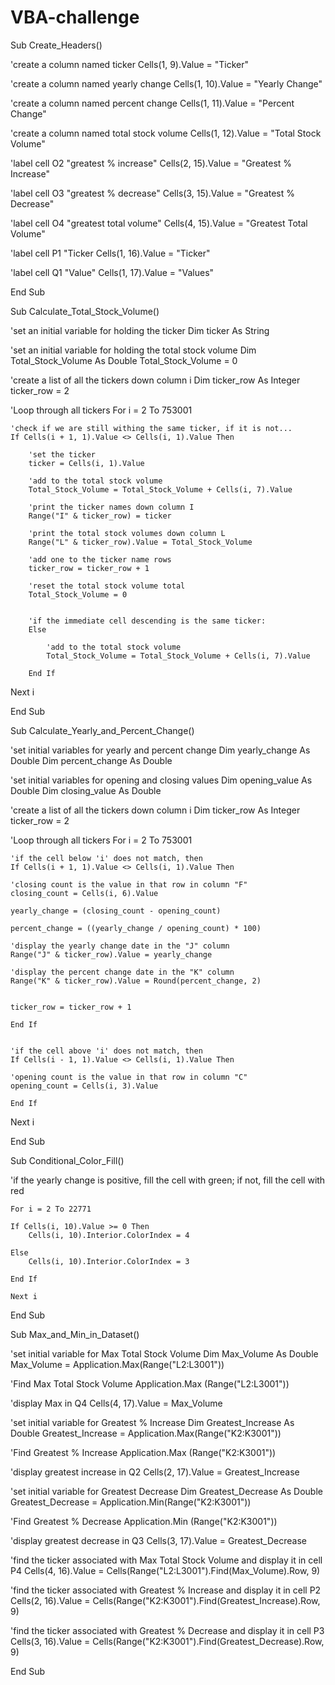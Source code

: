 # VBA-challenge
Sub Create_Headers()


'create a column named ticker
    Cells(1, 9).Value = "Ticker"
    
'create a column named yearly change
    Cells(1, 10).Value = "Yearly Change"

'create a column named percent change
    Cells(1, 11).Value = "Percent Change"

'create a column named total stock volume
    Cells(1, 12).Value = "Total Stock Volume"
    
'label cell O2 "greatest % increase"
    Cells(2, 15).Value = "Greatest % Increase"
    
'label cell O3 "greatest % decrease"
    Cells(3, 15).Value = "Greatest % Decrease"
    
'label cell O4 "greatest total volume"
    Cells(4, 15).Value = "Greatest Total Volume"
    
'label cell P1 "Ticker
    Cells(1, 16).Value = "Ticker"
    
'label cell Q1 "Value"
    Cells(1, 17).Value = "Values"
    
    
End Sub
    
  
    
    
Sub Calculate_Total_Stock_Volume()

    
'set an initial variable for holding the ticker
Dim ticker As String

'set an initial variable for holding the total stock volume
Dim Total_Stock_Volume As Double
Total_Stock_Volume = 0

'create a list of all the tickers down column i
Dim ticker_row As Integer
ticker_row = 2

'Loop through all tickers
For i = 2 To 753001

    'check if we are still withing the same ticker, if it is not...
    If Cells(i + 1, 1).Value <> Cells(i, 1).Value Then
    
        'set the ticker
        ticker = Cells(i, 1).Value
        
        'add to the total stock volume
        Total_Stock_Volume = Total_Stock_Volume + Cells(i, 7).Value
        
        'print the ticker names down column I
        Range("I" & ticker_row) = ticker
               
        'print the total stock volumes down column L
        Range("L" & ticker_row).Value = Total_Stock_Volume
        
        'add one to the ticker name rows
        ticker_row = ticker_row + 1
        
        'reset the total stock volume total
        Total_Stock_Volume = 0
        
        
        'if the immediate cell descending is the same ticker:
        Else
        
            'add to the total stock volume
            Total_Stock_Volume = Total_Stock_Volume + Cells(i, 7).Value
            
        End If   
 Next i
 
 End Sub
 
 

 
Sub Calculate_Yearly_and_Percent_Change()

'set initial variables for yearly and percent change
Dim yearly_change As Double
Dim percent_change As Double

'set initial variables for opening and closing values
Dim opening_value As Double
Dim closing_value As Double

'create a list of all the tickers down column i
Dim ticker_row As Integer
ticker_row = 2


'Loop through all tickers
For i = 2 To 753001

    'if the cell below 'i' does not match, then
    If Cells(i + 1, 1).Value <> Cells(i, 1).Value Then
    
    'closing count is the value in that row in column "F"
    closing_count = Cells(i, 6).Value
    
    yearly_change = (closing_count - opening_count)
    
    percent_change = ((yearly_change / opening_count) * 100)
    
    'display the yearly change date in the "J" column
    Range("J" & ticker_row).Value = yearly_change
    
    'display the percent change date in the "K" column
    Range("K" & ticker_row).Value = Round(percent_change, 2)
        
    
    ticker_row = ticker_row + 1
         
    End If
    
    
    'if the cell above 'i' does not match, then
    If Cells(i - 1, 1).Value <> Cells(i, 1).Value Then
    
    'opening count is the value in that row in column "C"
    opening_count = Cells(i, 3).Value
    
    End If

Next i
    
End Sub




Sub Conditional_Color_Fill()


'if the yearly change is positive, fill the cell with green; if not, fill the cell with red

    For i = 2 To 22771
    
    If Cells(i, 10).Value >= 0 Then
        Cells(i, 10).Interior.ColorIndex = 4
        
    Else
        Cells(i, 10).Interior.ColorIndex = 3
        
    End If
    
    Next i
    

End Sub

Sub Max_and_Min_in_Dataset()

'set initial variable for Max Total Stock Volume
Dim Max_Volume As Double
Max_Volume = Application.Max(Range("L2:L3001"))

'Find Max Total Stock Volume
Application.Max (Range("L2:L3001"))

'display Max in Q4
Cells(4, 17).Value = Max_Volume



'set initial variable for Greatest % Increase
Dim Greatest_Increase As Double
Greatest_Increase = Application.Max(Range("K2:K3001"))

'Find Greatest % Increase
Application.Max (Range("K2:K3001"))

'display greatest increase in Q2
Cells(2, 17).Value = Greatest_Increase



'set initial variable for Greatest Decrease
Dim Greatest_Decrease As Double
Greatest_Decrease = Application.Min(Range("K2:K3001"))

'Find Greatest % Decrease
Application.Min (Range("K2:K3001"))

'display greatest decrease in Q3
Cells(3, 17).Value = Greatest_Decrease



'find the ticker associated with Max Total Stock Volume and display it in cell P4
Cells(4, 16).Value = Cells(Range("L2:L3001").Find(Max_Volume).Row, 9)

'find the ticker associated with Greatest % Increase and display it in cell P2
Cells(2, 16).Value = Cells(Range("K2:K3001").Find(Greatest_Increase).Row, 9)

'find the ticker associated with Greatest % Decrease and display it in cell P3
Cells(3, 16).Value = Cells(Range("K2:K3001").Find(Greatest_Decrease).Row, 9)

End Sub
